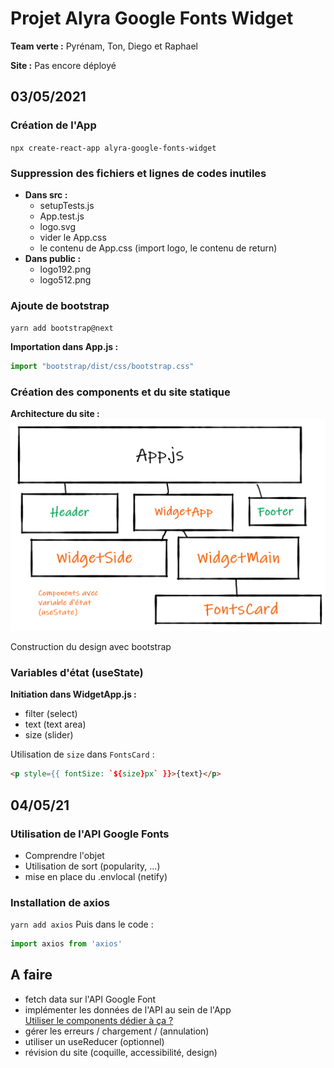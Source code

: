 # Projet Alyra Google Fonts Widget
**Team verte :** Pyrénam, Ton, Diego et Raphael

**Site :** Pas encore déployé  
## 03/05/2021
### Création de l'App
 `npx create-react-app alyra-google-fonts-widget`
### Suppression des fichiers et lignes de codes inutiles  
  -  **Dans src :**
      - setupTests.js
      - App.test.js
      - logo.svg
      - vider le App.css
      - le contenu de App.css (import logo, le contenu de return)
  - **Dans public :**
    - logo192.png
    - logo512.png
 
### Ajoute de bootstrap
`yarn add bootstrap@next`

**Importation dans App.js :** 
```js
import "bootstrap/dist/css/bootstrap.css"
```

### Création des components et du site statique
**Architecture du site :**   
![Site architecture](src/architecture.png)  

Construction du design avec bootstrap

### Variables d'état (useState)
**Initiation dans WidgetApp.js :**
- filter (select)
- text (text area)
- size (slider)
 
Utilisation de `size` dans `FontsCard` : 
```html
<p style={{ fontSize: `${size}px` }}>{text}</p>
```

## 04/05/21
### Utilisation de l'API Google Fonts
- Comprendre l'objet
- Utilisation de sort (popularity, ...)
- mise en place du .envlocal (netify)

### Installation de axios
`yarn add axios`
Puis dans le code :  
```js
import axios from 'axios'
```

## A faire
- fetch data sur l'API Google Font
- implémenter les données de l'API au sein de l'App  
[Utiliser le components dédier à ça ?](https://github.com/jakewtaylor/react-google-font-loader)
- gérer les erreurs / chargement / (annulation)
- utiliser un useReducer (optionnel)
- révision du site (coquille, accessibilité, design)